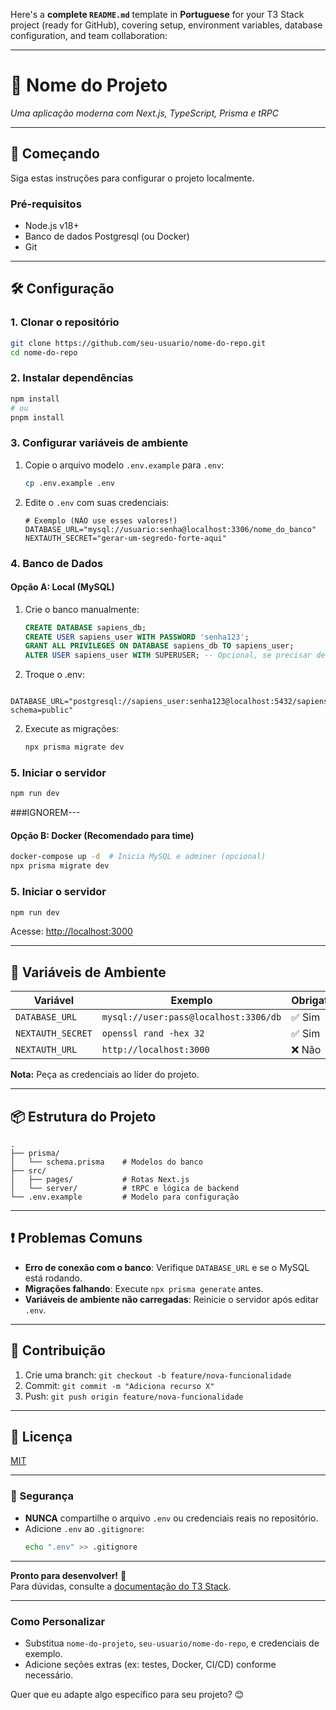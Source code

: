 Here's a **complete `README.md`** template in **Portuguese** for your T3 Stack project (ready for GitHub), covering setup, environment variables, database configuration, and team collaboration:

---

# **📌 Nome do Projeto**  

*Uma aplicação moderna com Next.js, TypeScript, Prisma e tRPC*  

---

## **🚀 Começando**  

Siga estas instruções para configurar o projeto localmente.  

### **Pré-requisitos**  
- Node.js v18+  
- Banco de dados Postgresql (ou Docker)  
- Git  

---

## **🛠 Configuração**  

### **1. Clonar o repositório**  
```bash
git clone https://github.com/seu-usuario/nome-do-repo.git
cd nome-do-repo
```

### **2. Instalar dependências**  
```bash
npm install
# ou
pnpm install
```

### **3. Configurar variáveis de ambiente**  
1. Copie o arquivo modelo `.env.example` para `.env`:  
   ```bash
   cp .env.example .env
   ```
2. Edite o `.env` com suas credenciais:  
   ```env
   # Exemplo (NÃO use esses valores!)
   DATABASE_URL="mysql://usuario:senha@localhost:3306/nome_do_banco"
   NEXTAUTH_SECRET="gerar-um-segredo-forte-aqui"
   ```

### **4. Banco de Dados**  
#### **Opção A: Local (MySQL)**  
1. Crie o banco manualmente:  
   ```sql
   CREATE DATABASE sapiens_db;
   CREATE USER sapiens_user WITH PASSWORD 'senha123';
   GRANT ALL PRIVILEGES ON DATABASE sapiens_db TO sapiens_user;
   ALTER USER sapiens_user WITH SUPERUSER; -- Opcional, se precisar de privilégios elevados
   ```
2. Troque o .env:
````
   DATABASE_URL="postgresql://sapiens_user:senha123@localhost:5432/sapiens_db?schema=public"
````
2. Execute as migrações:  
   ```bash
   npx prisma migrate dev
   ```
### **5. Iniciar o servidor**  
```bash
npm run dev
```

###IGNOREM---
#### **Opção B: Docker (Recomendado para time)**  
```bash
docker-compose up -d  # Inicia MySQL e adminer (opcional)
npx prisma migrate dev
```

### **5. Iniciar o servidor**  
```bash
npm run dev
```
Acesse: [http://localhost:3000](http://localhost:3000)  

---

## **🔧 Variáveis de Ambiente**  
| Variável               | Exemplo                          | Obrigatório? |  
|------------------------|----------------------------------|--------------|  
| `DATABASE_URL`         | `mysql://user:pass@localhost:3306/db` | ✅ Sim |  
| `NEXTAUTH_SECRET`      | `openssl rand -hex 32`           | ✅ Sim |  
| `NEXTAUTH_URL`         | `http://localhost:3000`          | ❌ Não |  

**Nota:** Peça as credenciais ao líder do projeto.  

---

## **📦 Estrutura do Projeto**  
```
.
├── prisma/
│   └── schema.prisma    # Modelos do banco
├── src/
│   ├── pages/           # Rotas Next.js
│   └── server/          # tRPC e lógica de backend
└── .env.example         # Modelo para configuração
```

---

## **❗ Problemas Comuns**  
- **Erro de conexão com o banco**: Verifique `DATABASE_URL` e se o MySQL está rodando.  
- **Migrações falhando**: Execute `npx prisma generate` antes.  
- **Variáveis de ambiente não carregadas**: Reinicie o servidor após editar `.env`.  

---

## **🤝 Contribuição**  
1. Crie uma branch: `git checkout -b feature/nova-funcionalidade`  
2. Commit: `git commit -m "Adiciona recurso X"`  
3. Push: `git push origin feature/nova-funcionalidade`  

---

## **📄 Licença**  
[MIT](https://choosealicense.com/licenses/mit/)  

---

### **🔐 Segurança**  
- **NUNCA** compartilhe o arquivo `.env` ou credenciais reais no repositório.  
- Adicione `.env` ao `.gitignore`:  
  ```bash
  echo ".env" >> .gitignore
  ```

---

**Pronto para desenvolver!** 🎉  
Para dúvidas, consulte a [documentação do T3 Stack](https://create.t3.gg/).  

---

### **Como Personalizar**  
- Substitua `nome-do-projeto`, `seu-usuario/nome-do-repo`, e credenciais de exemplo.  
- Adicione seções extras (ex: testes, Docker, CI/CD) conforme necessário.  

Quer que eu adapte algo específico para seu projeto? 😊
